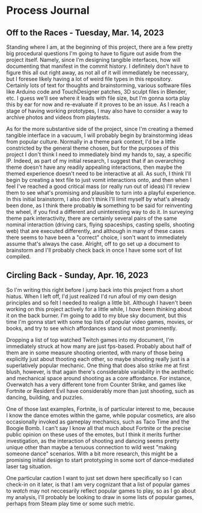 # Process Journal

## Off to the Races - Tuesday, Mar. 14, 2023

Standing where I am, at the beginning of this project, there are a few pretty big procedural questions I'm going to have to figure out aside from the project itself. Namely, since I'm designing tangible interfaces, how will documenting that manifest in the commit history. I definitely don't have to figure this all out right away, as not all of it will immediately be necessary, but I foresee likely having a lot of weird file types in this repository. Certainly lots of text for thoughts and brainstorming, various software files like Arduino code and TouchDesigner patches, 3D sculpt files in Blender, etc. I guess we'll see where it leads with file size, but I'm gonna sorta play this by ear for now and re-evaluate if it proves to be an issue. As I reach a stage of having working prototypes, I may also have to consider a way to archive photos and videos from playtests.

As for the more substantive side of the project, since I'm creating a themed tangible interface in a vacuum, I will probably begin by brainstorming ideas from popular culture. Normally in a theme park context, I'd be a little constricted by the general theme chosen, but for the purposes of this project I don't think I need to immediately bind my hands to, say, a specific IP. Indeed, as part of my initial research, I suggest that if an overarching theme doesn't have any readily appealing interactions, then maybe the themed experience doesn't need to be interactive at all. As such, I think I'll begin by creating a text file to just vomit interactions onto, and then when I feel I've reached a good critical mass (or really run out of ideas) I'll review them to see what's promising and plausible to turn into a playful experience. In this initial brainstorm, I also don't think I'll limit myself by what's already been done, as I think there probably **is** something to be said for reinventing the wheel, if you find a different and uninteresting way to do it. In surveying theme park interactivity, there are certainly several pairs of the same nominal interaction (driving cars, flying spaceships, casting spells, shooting web) that are executed differently, and although in many of these cases there seems to have been a "correct" choice, i son't want to immediately assume that's always the case. Alright, off to go set up a document to brainstorm and I'll probably check back in once I have some sort of list compiled.

## Circling Back - Sunday, Apr. 16, 2023

So I'm writing this right before I jump back into this project from a short hiatus. When I left off, I'd just realized I'd run afoul of my own design principles and so felt I needed to realign a little bit. Although I haven't been working on this project actively for a little while, I *have* been thinking about it on the back burner. I'm going to add to my blue sky document, but this time I'm gonna start with some top lists of popular video games, movies, or books, and try to see which affordances stand out most prominently.

Dropping a list of top watched Twitch games into my document, I'm immediately struck at how many are just fps-based. Probably about half of them are in some measure shooting oriented, with many of those being explicitly just about thooting each other, so maybe shooting really just is a superlatively popular mechanic. One thing that does also strike me at first blush, however, is that again there's considerable variability in the aesthetic and mechanical space around shooting as a core affordance. For instance, Overwatch has a very different tone from Counter Strike, and games like Fortnite or Resident Evil have considerably more than just shooting, such as dancing, building, and puzzles.

One of those last examples, Fortnite, is of particular interest to me, because I know the dance emotes within the game, while popular cosmetics, are also occasionally invoked as gameplay mechanics, such as Taco Time and the Boogie Bomb. I can't say I know all that much about Fortnite or the precise public opinion on these uses of the emotes, but I think it merits further investigation, as the interaction of shooting and dancing seems pretty unique other than maybe a tenuous connection to wild west "making someone dance" scenarios. With a bit more research, this might be a promising initial design to start prototyping in some sort of dance-mediated laser tag situation.

One particular caution I want to just set down here specifically so I can check-in on it later, is that I am very cognizant that a list of popular games to *watch* may not neccesarily reflect popular games to play, so as I go about my analysis, I'll probably be looking to draw in some lists of popular games, perhaps from Steam play time or some such metric.
